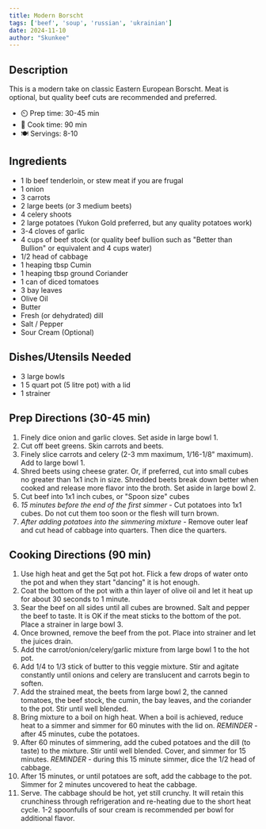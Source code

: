 ```yaml
---
title: Modern Borscht
tags: ['beef', 'soup', 'russian', 'ukrainian']
date: 2024-11-10
author: "Skunkee"
---
```


## Description

This is a modern take on classic Eastern European Borscht. Meat is optional, but quality beef cuts are recommended and preferred.

- ⏲️ Prep time: 30-45 min
- 🍳 Cook time: 90 min
- 🍽️ Servings: 8-10

## Ingredients

- 1 lb beef tenderloin, or stew meat if you are frugal
- 1 onion
- 3 carrots
- 2 large beets (or 3 medium beets)
- 4 celery shoots
- 2 large potatoes (Yukon Gold preferred, but any quality potatoes work)
- 3-4 cloves of garlic
- 4 cups of beef stock (or quality beef bullion such as "Better than Bullion" or equivalent and 4 cups water)
- 1/2 head of cabbage
- 1 heaping tbsp Cumin
- 1 heaping tbsp ground Coriander
- 1 can of diced tomatoes
- 3 bay leaves
- Olive Oil
- Butter
- Fresh (or dehydrated) dill
- Salt / Pepper
- Sour Cream (Optional)

## Dishes/Utensils Needed

- 3 large bowls
- 1 5 quart pot (5 litre pot) with a lid
- 1 strainer

## Prep Directions (30-45 min)

1. Finely dice onion and garlic cloves. Set aside in large bowl 1.
2. Cut off beet greens. Skin carrots and beets.
3. Finely slice carrots and celery (2-3 mm maximum, 1/16-1/8" maximum). Add to large bowl 1.
4. Shred beets using cheese grater. Or, if preferred, cut into small cubes no greater than 1x1 inch in size. Shredded beets break down better when cooked and release more flavor into the broth. Set aside in large bowl 2.
5. Cut beef into 1x1 inch cubes, or "Spoon size" cubes
6. *15 minutes before the end of the first simmer* - Cut potatoes into 1x1 cubes. Do not cut them too soon or the flesh will turn brown.
7. *After adding potatoes into the simmering mixture* - Remove outer leaf and cut head of cabbage into quarters. Then dice the quarters.

## Cooking Directions (90 min)

1. Use high heat and get the 5qt pot hot. Flick a few drops of water onto the pot and when they start "dancing" it is hot enough.
2. Coat the bottom of the pot with a thin layer of olive oil and let it heat up for about 30 seconds to 1 minute. 
3. Sear the beef on all sides until all cubes are browned. Salt and pepper the beef to taste. It is OK if the meat sticks to the bottom of the pot. Place a strainer in large bowl 3.
4. Once browned, remove the beef from the pot. Place into strainer and let the juices drain.
5. Add the carrot/onion/celery/garlic mixture from large bowl 1 to the hot pot.
6. Add 1/4 to 1/3 stick of butter to this veggie mixture. Stir and agitate constantly until onions and celery are translucent and carrots begin to soften.
7. Add the strained meat, the beets from large bowl 2, the canned tomatoes, the beef stock, the cumin, the bay leaves, and the coriander to the pot. Stir until well blended.
8. Bring mixture to a boil on high heat. When a boil is achieved, reduce heat to a simmer and simmer for 60 minutes with the lid on. *REMINDER* - after 45 minutes, cube the potatoes.
9. After 60 minutes of simmering, add the cubed potatoes and the dill (to taste) to the mixture. Stir until well blended. Cover, and simmer for 15 minutes. *REMINDER* - during this 15 minute simmer, dice the 1/2 head of cabbage.
10. After 15 minutes, or until potatoes are soft, add the cabbage to the pot. Simmer for 2 minutes uncovered to heat the cabbage. 
11. Serve. The cabbage should be hot, yet still crunchy. It will retain this crunchiness through refrigeration and re-heating due to the short heat cycle. 1-2 spoonfulls of sour cream is recommended per bowl for additional flavor.
